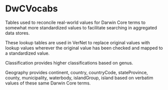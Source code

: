 DwCVocabs
=========

Tables used to reconcile real-world values for Darwin Core terms to somewhat more standardized values to facilitate searching in aggregated data stores.

These lookup tables are used in VerNet to replace original values with lookup values wherever the original value has been checked and mapped to a standardized value.

Classification provides higher classifications based on genus.

Geography provides continent, country, countryCode, stateProvince, county, municipality, waterbody, islandGroup, island based on verbatim values of these same Darwin Core terms.
